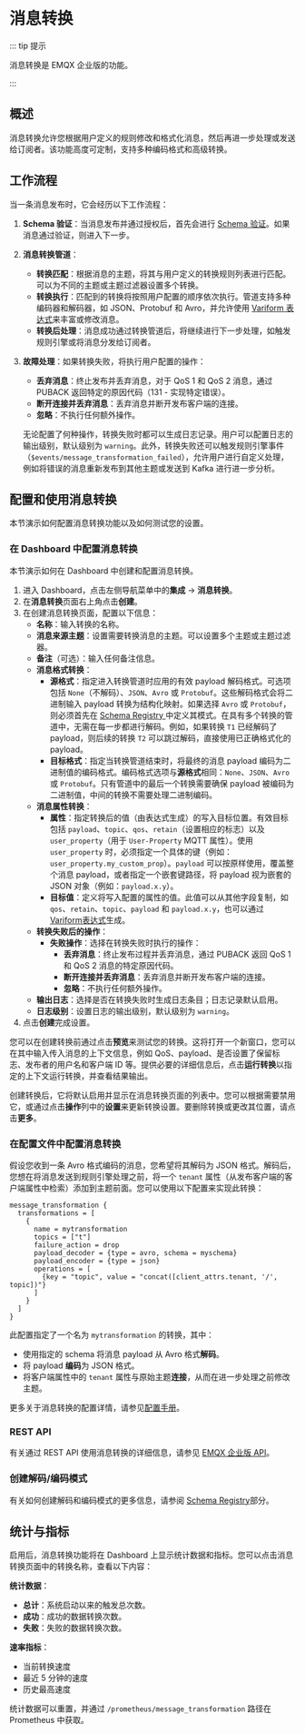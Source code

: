 # 消息转换

::: tip 提示 

消息转换是 EMQX 企业版的功能。 

:::

## 概述

消息转换允许您根据用户定义的规则修改和格式化消息，然后再进一步处理或发送给订阅者。该功能高度可定制，支持多种编码格式和高级转换。

## 工作流程

当一条消息发布时，它会经历以下工作流程：

1. **Schema 验证**：当消息发布并通过授权后，首先会进行 [Schema 验证](./schema-validation.md)。如果消息通过验证，则进入下一步。

2. **消息转换管道**：

   - **转换匹配**：根据消息的主题，将其与用户定义的转换规则列表进行匹配。可以为不同的主题或主题过滤器设置多个转换。
   - **转换执行**：匹配到的转换将按照用户配置的顺序依次执行。管道支持多种编码器和解码器，如 JSON、Protobuf 和 Avro，并允许使用 [Variform 表达式](../configuration/configuration.md#variform-表达式)来丰富或修改消息。
   - **转换后处理**：消息成功通过转换管道后，将继续进行下一步处理，如触发规则引擎或将消息分发给订阅者。

3. **故障处理**：如果转换失败，将执行用户配置的操作：

   - **丢弃消息**：终止发布并丢弃消息，对于 QoS 1 和 QoS 2 消息，通过 PUBACK 返回特定的原因代码（131 - 实现特定错误）。
   - **断开连接并丢弃消息**：丢弃消息并断开发布客户端的连接。
   - **忽略**：不执行任何额外操作。

   无论配置了何种操作，转换失败时都可以生成日志记录。用户可以配置日志的输出级别，默认级别为 `warning`。此外，转换失败还可以触发规则引擎事件（`$events/message_transformation_failed`），允许用户进行自定义处理，例如将错误的消息重新发布到其他主题或发送到 Kafka 进行进一步分析。

## 配置和使用消息转换

本节演示如何配置消息转换功能以及如何测试您的设置。

### 在 Dashboard 中配置消息转换

本节演示如何在 Dashboard 中创建和配置消息转换。

1. 进入 Dashboard，点击左侧导航菜单中的**集成** -> **消息转换**。
2. 在**消息转换**页面右上角点击**创建**。
3. 在创建消息转换页面，配置以下信息：
   - **名称**：输入转换的名称。
   - **消息来源主题**：设置需要转换消息的主题。可以设置多个主题或主题过滤器。
   - **备注**（可选）：输入任何备注信息。
   - **消息格式转换**：
     - **源格式**：指定进入转换管道时应用的有效 payload 解码格式。可选项包括 `None`（不解码）、`JSON`、`Avro` 或 `Protobuf`。这些解码格式会将二进制输入 payload 转换为结构化映射。如果选择 `Avro` 或 `Protobuf`，则必须首先在 [Schema Registry ](./schema-registry.md)中定义其模式。在具有多个转换的管道中，无需在每一步都进行解码。例如，如果转换 `T1` 已经解码了 payload，则后续的转换 `T2` 可以跳过解码，直接使用已正确格式化的 payload。
     - **目标格式**：指定当转换管道结束时，将最终的消息 payload 编码为二进制值的编码格式。编码格式选项与**源格式**相同：`None`、`JSON`、`Avro` 或 `Protobuf`。只有管道中的最后一个转换需要确保 payload 被编码为二进制值，中间的转换不需要处理二进制编码。
   - **消息属性转换**：
     - **属性**：指定转换后的值（由表达式生成）的写入目标位置。有效目标包括 `payload`、`topic`、`qos`、`retain`（设置相应的标志）以及 `user_property`（用于 `User-Property` MQTT 属性）。使用 `user_property` 时，必须指定一个具体的键（例如：`user_property.my_custom_prop`）。`payload` 可以按原样使用，覆盖整个消息 payload，或者指定一个嵌套键路径，将 payload 视为嵌套的 JSON 对象（例如：`payload.x.y`）。
     - **目标值**：定义将写入配置的属性的值。此值可以从其他字段复制，如 `qos`、`retain`、`topic`、`payload` 和 `payload.x.y`，也可以通过 [Variform表达式](../configuration/configuration.md#variform-表达式)生成。
   - **转换失败后的操作**：
     - **失败操作**：选择在转换失败时执行的操作：
       - **丢弃消息**：终止发布过程并丢弃消息，通过 PUBACK 返回 QoS 1 和 QoS 2 消息的特定原因代码。
       - **断开连接并丢弃消息**：丢弃消息并断开发布客户端的连接。
       - **忽略**：不执行任何额外操作。
   - **输出日志**：选择是否在转换失败时生成日志条目；日志记录默认启用。
   - **日志级别**：设置日志的输出级别，默认级别为 `warning`。
4. 点击**创建**完成设置。

您可以在创建转换前通过点击**预览**来测试您的转换。这将打开一个新窗口，您可以在其中输入传入消息的上下文信息，例如 QoS、payload、是否设置了保留标志、发布者的用户名和客户端 ID 等。提供必要的详细信息后，点击**运行转换**以指定的上下文运行转换，并查看结果输出。

创建转换后，它将默认启用并显示在消息转换页面的列表中。您可以根据需要禁用它，或通过点击**操作**列中的**设置**来更新转换设置。要删除转换或更改其位置，请点击**更多**。

### 在配置文件中配置消息转换

假设您收到一条 Avro 格式编码的消息，您希望将其解码为 JSON 格式。解码后，您想在将消息发送到规则引擎处理之前，将一个 `tenant` 属性（从发布客户端的客户端属性中检索）添加到主题前面。您可以使用以下配置来实现此转换：

```
message_transformation {
  transformations = [
    {
      name = mytransformation
      topics = ["t"]
      failure_action = drop
      payload_decoder = {type = avro, schema = myschema}
      payload_encoder = {type = json}
      operations = [
        {key = "topic", value = "concat([client_attrs.tenant, '/', topic])"}
      ]
    }
  ]
}
```

此配置指定了一个名为 `mytransformation` 的转换，其中：

- 使用指定的 schema 将消息 payload 从 Avro 格式**解码**。
- 将 payload **编码**为 JSON 格式。
- 将客户端属性中的 `tenant` 属性与原始主题**连接**，从而在进一步处理之前修改主题。

更多关于消息转换的配置详情，请参见[配置手册](https://docs.emqx.com/zh/enterprise/v@EE_VERSION@/hocon/)。

### REST API

有关通过 REST API 使用消息转换的详细信息，请参见 [EMQX 企业版 API](https://docs.emqx.com/zh/enterprise/v@EE_MINOR_VERSION@/admin/api-docs.html)。

### 创建解码/编码模式

有关如何创建解码和编码模式的更多信息，请参阅 [Schema Registry](./schema-registry.md)部分。

## 统计与指标

启用后，消息转换功能将在 Dashboard 上显示统计数据和指标。您可以点击消息转换页面中的转换名称，查看以下内容：

**统计数据**：

- **总计**：系统启动以来的触发总次数。
- **成功**：成功的数据转换次数。
- **失败**：失败的数据转换次数。

**速率指标**：

- 当前转换速度
- 最近 5 分钟的速度
- 历史最高速度

统计数据可以重置，并通过 `/prometheus/message_transformation` 路径在 Prometheus 中获取。
